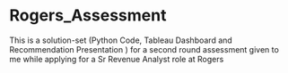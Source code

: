 # Rogers_Assessment
This is a solution-set (Python Code, Tableau Dashboard and Recommendation Presentation ) for a second round assessment given to me while applying for a Sr Revenue Analyst role at Rogers
